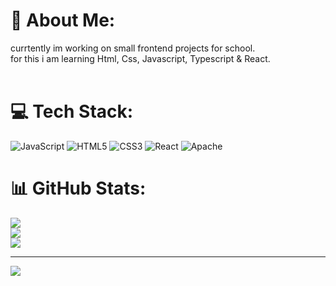 # 💫 About Me:
currtently im working on small frontend projects for school.<br>for this i am learning Html, Css, Javascript, Typescript & React.<br><br>


# 💻 Tech Stack:
![JavaScript](https://img.shields.io/badge/javascript-%23323330.svg?style=for-the-badge&logo=javascript&logoColor=%23F7DF1E) ![HTML5](https://img.shields.io/badge/html5-%23E34F26.svg?style=for-the-badge&logo=html5&logoColor=white) ![CSS3](https://img.shields.io/badge/css3-%231572B6.svg?style=for-the-badge&logo=css3&logoColor=white) ![React](https://img.shields.io/badge/react-%2320232a.svg?style=for-the-badge&logo=react&logoColor=%2361DAFB) ![Apache](https://img.shields.io/badge/apache-%23D42029.svg?style=for-the-badge&logo=apache&logoColor=white)
# 📊 GitHub Stats:
![](https://github-readme-stats.vercel.app/api?username=Lars-schipper&theme=dark&hide_border=true&include_all_commits=false&count_private=false)<br/>
![](https://nirzak-streak-stats.vercel.app/?user=Lars-schipper&theme=dark&hide_border=true)<br/>
![](https://github-readme-stats.vercel.app/api/top-langs/?username=Lars-schipper&theme=dark&hide_border=true&include_all_commits=false&count_private=false&layout=compact)

---
[![](https://visitcount.itsvg.in/api?id=Lars-schipper&icon=0&color=0)](https://visitcount.itsvg.in)

<!-- Proudly created with GPRM ( https://gprm.itsvg.in ) -->
